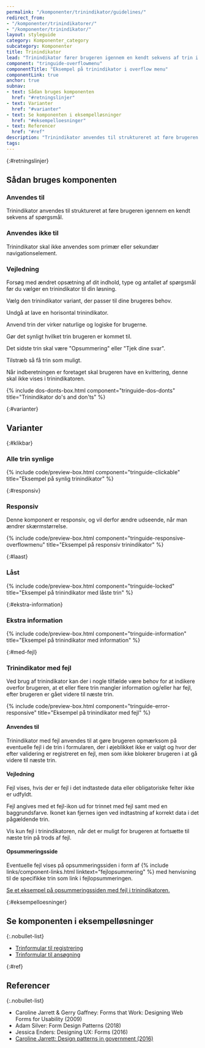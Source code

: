 ```yaml
---
permalink: "/komponenter/trinindikator/guidelines/"
redirect_from:
- "/komponenter/trinindikatorer/"
- "/komponenter/trinindikator/"
layout: styleguide
category: Komponenter_category
subcategory: Komponenter
title: Trinindikator
lead: "Trinindikator fører brugeren igennem en kendt sekvens af trin i en løsning."
component: "tringuide-overflowmenu"
componentTitle: "Eksempel på trinindikator i overflow menu"
componentLink: true
anchor: true
subnav:
- text: Sådan bruges komponenten
  href: "#retningslinjer"
- text: Varianter
  href: "#varianter"
- text: Se komponenten i eksempelløsninger
  href: "#eksempelloesninger"
- text: Referencer
  href: "#ref"
description: "Trinindikator anvendes til struktureret at føre brugeren igennem en kendt sekvens af spørgsmål."
tags:
---
```


{:#retningslinjer}
## Sådan bruges komponenten

### Anvendes til

Trinindikator anvendes til struktureret at føre brugeren igennem en kendt sekvens af spørgsmål.

### Anvendes ikke til

Trinindikator skal ikke anvendes som primær eller sekundær navigationselement.

### Vejledning

Forsøg med ændret opsætning af dit indhold, type og antallet af spørgsmål før du vælger en trinindikator til din løsning.

Vælg den trinindikator variant, der passer til dine brugeres behov.

Undgå at lave en horisontal trinindikator.

Anvend trin der virker naturlige og logiske for brugerne.

Gør det synligt hvilket trin brugeren er kommet til.

Det sidste trin skal være "Opsummering" eller "Tjek dine svar".

Tilstræb så få trin som muligt.

Når indberetningen er foretaget skal brugeren have en kvittering, denne skal ikke vises i trinindikatoren.

{% include dos-donts-box.html component="tringuide-dos-donts" title="Trinindikator do's and don'ts" %}

{:#varianter}
## Varianter

{:#klikbar}
### Alle trin synlige

{% include code/preview-box.html component="tringuide-clickable" title="Eksempel på synlig trinindikator" %}

{:#responsiv}
### Responsiv

Denne komponent er responsiv, og vil derfor ændre udseende, når man ændrer skærmstørrelse.

{% include code/preview-box.html component="tringuide-responsive-overflowmenu" title="Eksempel på responsiv trinindikator" %}

{:#laast}
### Låst

{% include code/preview-box.html component="tringuide-locked" title="Eksempel på trinindikator med låste trin" %}

{:#ekstra-information}
### Ekstra information

{% include code/preview-box.html component="tringuide-information" title="Eksempel på trinindikator med information" %}

{:#med-fejl}
### Trinindikator med fejl

Ved brug af trinindikator kan der i nogle tilfælde være behov for at indikere overfor brugeren, at et eller flere trin mangler information og/eller har fejl, efter brugeren er gået videre til næste trin.

{% include code/preview-box.html component="tringuide-error-responsive" title="Eksempel på trinindikator med fejl" %}

#### Anvendes til

Trinindikator med fejl anvendes til at gøre brugeren opmærksom på eventuelle fejl i de trin i formularen, der i øjeblikket ikke er valgt og hvor der efter validering er registreret en fejl, men som ikke blokerer brugeren i at gå videre til næste trin.

#### Vejledning

Fejl vises, hvis der er fejl i det indtastede data eller obligatoriske felter ikke er udfyldt. 

Fejl angives med et fejl-ikon ud for trinnet med fejl samt med en baggrundsfarve. Ikonet kan fjernes igen ved indtastning af korrekt data i det pågældende trin.

Vis kun fejl i trinindikatoren, når det er muligt for brugeren at fortsætte til næste trin på trods af fejl.

#### Opsummeringsside 

Eventuelle fejl vises på opsummeringssiden i form af {% include links/component-links.html linktext="fejlopsummering" %} med henvisning til de specifikke trin som link i fejlopsummeringen. 

<a href="/eksempler/templates/#formular-med-fejl">Se et eksempel på opsummeringssiden med fejl i trinindikatoren.</a>

{:#eksempelloesninger}
## Se komponenten i eksempelløsninger

{:.nobullet-list}
- <a href="/pages/eksempler/trinformular-til-registrering/registrering-1/?r={{page.permalink}}%23eksempelloesninger" title="Vis eksempel 'Trinformular til registrering'">Trinformular til registrering</a>
- <a href="/pages/eksempler/trinformular-til-ansoegning/ansoegning-1/?r={{page.permalink}}%23eksempelloesninger" title="Vis eksempel 'Trinformular til ansøgning'">Trinformular til ansøgning</a>

{:#ref}
## Referencer

{:.nobullet-list}
- Caroline Jarrett & Gerry Gaffney: Forms that Work: Designing Web Forms for Usability (2009)
- Adam Silver: Form Design Patterns (2018)
- Jessica Enders: Designing UX: Forms (2016)
- <a href="https://www.effortmark.co.uk/design-patterns-government-2016/" class="icon-link">Caroline Jarrett: Design patterns in government (2016)<svg class="icon-svg" focusable="false" aria-hidden="true"><use xlink:href="#open-in-new"></use></svg></a>